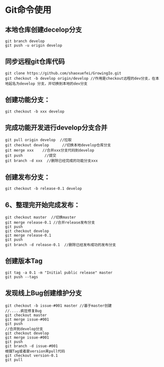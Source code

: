 # Git命令使用
## 本地仓库创建decelop分支
```
git branch develop  
git push -u origin develop  
```

## 同步远程git仓库代码
```
git clone https://github.com/shaoxuefei/GrowingIo.git  
git checkout -b develop origin/develop //作用是checkout远程的dev分支，在本地起名为develop 分支，并切换到本地的dev分支  
```

## 创建功能分支：
```
git checkout -b xxx develop  
```

## 完成功能开发进行develop分支合并
```
git pull origin develop  //拉取  
git checkout develop      //切换本地develop仓库分支  
git merge xxx    //合并xxx分支代码到develop  
git push          //提交  
git branch -d xxx  //删除已经完成的功能分支xxx
```

## 创建发布分支：
```
git checkout -b release-0.1 develop  
```

## 6、整理完开始完成发布：
```
git checkout master  //切换master  
git merge release-0.1 //合并release发布分支  
git push  
git checkout develop  
git merge release-0.1  
git push  
git branch -d release-0.1  //删除已经发布成功的发布分支  
```

## 创建版本Tag
```
git tag -a 0.1 -m "Initial public release" master  
git push --tags  
```

## 发现线上Bug创建维护分支
```
git checkout -b issue-#001 master //基于master创建 
//.....疯狂修复Bug
git checkout master  
git merge issue-#001  
git push  
//合并到develop分支
git checkout develop  
git merge issue-#001  
git push  
git branch -d issue-#001  
根据Tag或者是version来pull代码
git checkout version-0.1  
git pull 
```
